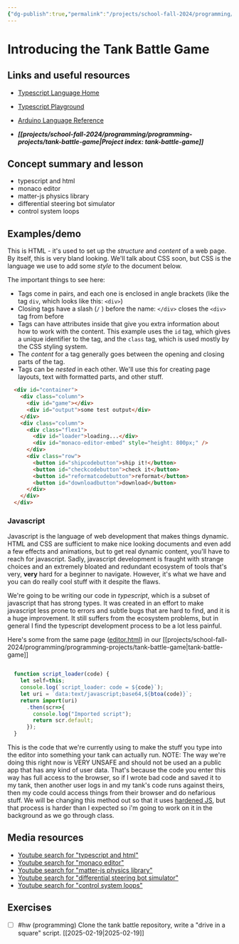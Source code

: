 ```yaml
---
{"dg-publish":true,"permalink":"/projects/school-fall-2024/programming/lessons/introducing-tank-battle/"}
---
```



#  Introducing the Tank Battle Game

## Links and useful resources

- [Typescript Language Home](https://www.typescriptlang.org/)
- [Typescript Playground](https://www.typescriptlang.org/play/)
- [Arduino Language Reference](https://docs.arduino.cc/language-reference/)


- ***[[projects/school-fall-2024/programming/programming-projects/tank-battle-game\|Project index: tank-battle-game]]*** 
## Concept summary and lesson


- typescript and html 
- monaco editor 
- matter-js physics library 
- differential steering bot simulator 
- control system loops 

## Examples/demo

This is HTML - it's used to set up the *structure* and *content* of a web page. By itself, this is very bland looking. We'll talk about CSS soon, but CSS is the language we use to add some *style* to the document below.

The important things to see here:
- Tags come in pairs, and each one is enclosed in angle brackets (like the tag `div`, which looks like this: `<div>`)
- Closing tags have a slash (`/` ) before the name: `</div>` closes the `<div>` tag from before
- Tags can have attributes inside that give you extra information about how to work with the content. This example uses the `id` tag, which gives a unique identifier to the tag, and the `class` tag, which is used mostly by the CSS styling system.
- The *content* for a tag generally goes between the opening and closing parts of the tag. 
- Tags can be *nested* in each other. We'll use this for creating page layouts, text with formatted parts, and other stuff.
```html
  <div id="container">
    <div class="column">
      <div id="game"></div>
      <div id="output">some test output</div>
    </div>
    <div class="column">
      <div class="flex1">
        <div id="loader">loading...</div>
        <div id="monaco-editor-embed" style="height: 800px;" />
      </div>
      <div class="row">
        <button id="shipcodebutton">ship it!</button>
        <button id="checkcodebutton">check it</button>
        <button id="reformatcodebutton">reformat</button>
        <button id="downloadbutton">download</button>
      </div>
    </div>
  </div>
 ```

### Javascript

Javascript is the language of web development that makes things dynamic. HTML and CSS are sufficient to make nice looking documents and even add a few effects and animations, but to get real dynamic content, you'll have to reach for javascript. Sadly, javascript development is fraught with strange choices and an extremely bloated and redundant ecosystem of tools that's very, **very** hard for a beginner to navigate. However, it's what we have and you can do really cool stuff with it despite the flaws.

We're going to be writing our code in *typescript*, which is a subset of javascript that has strong types. It was created in an effort to make javascript less prone to errors and subtle bugs that are hard to find, and it is a huge improvement. It still suffers from the ecosystem problems, but in general I find the typescript development process to be a lot less painful.

Here's some from the same page ([editor.html](https://github.com/aethertap/tank-battle/blob/main/editor.html)) in our [[projects/school-fall-2024/programming/programming-projects/tank-battle-game\|tank-battle-game]]

```javascript

  function script_loader(code) {
    let self=this;
    console.log(`script_loader: code = ${code}`);
    let uri = `data:text/javascript;base64,${btoa(code)}`;
    return import(uri)
      .then(scr=>{
        console.log("Imported script");
        return scr.default;
      });
  }
```

This is the code that we're currently using to make the stuff you type into the editor into something your tank can actually run. NOTE: The way we're doing this right now is VERY UNSAFE and should not be used an a public app that has any kind of user data. That's because the code you enter this way has full access to the browser, so if I wrote bad code and saved it to my tank, then another user logs in and my tank's code runs against theirs, then my code could access things from their browser and do nefarious stuff. We will be changing this method out so that it uses [hardened JS](https://hardenedjs.org), but that process is harder than I expected so i'm going to work on it in the background as we go through class.


## Media resources

- [Youtube search for "typescript and html"](https://www.youtube.com/results?search_query=typescript%20and%20html) 
- [Youtube search for "monaco editor"](https://www.youtube.com/results?search_query=monaco%20editor) 
- [Youtube search for "matter-js physics library"](https://www.youtube.com/results?search_query=matter-js%20physics%20library) 
- [Youtube search for "differential steering bot simulator"](https://www.youtube.com/results?search_query=differential%20steering%20bot%20simulator) 
- [Youtube search for "control system loops"](https://www.youtube.com/results?search_query=control%20system%20loops) 


## Exercises

- [ ] #hw (programming) Clone the tank battle repository, write a "drive in a square" script. [[2025-02-19\|2025-02-19]]
